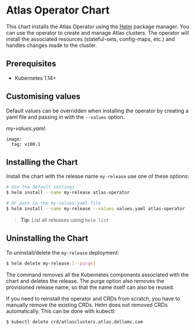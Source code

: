 # Atlas Operator Chart

This chart installs the Atlas Operator using the [Helm](https://helm.sh) package manager.
You can use the operator to create and manage Atlas clusters. The operator will install
the associated resources (stateful-sets, config-maps, etc.) and handles changes made to
the cluster.

## Prerequisites

- Kubernetes 1.14+


## Customising values

Default values can be overridden when installing the operator by creating a yaml file and
passing in with the `--values` option.

_my-values.yaml:_
```
image:
  tag: v100.1
```

## Installing the Chart

Install the chart with the release name `my-release` use one of these options:
```bash
# Use the default settings
$ helm install --name my-release atlas-operator

# Or pass in the my-values.yaml file
$ helm install --name my-release --values values.yaml atlas-operator

```
> **Tip**: List all releases using `helm list`

## Uninstalling the Chart

To uninstall/delete the `my-release` deployment:

```bash
$ helm delete my-release [--purge]
```

The command removes all the Kubernetes components associated with the chart and deletes
the release. The purge option also removes the provisioned release name, so that the
name itself can also be reused.

If you need to reinstall the operator and CRDs from scratch, you have to manually
remove the existing CRDs. Helm does not removed CRDs automatically. This can be done
with kubectl:

```bash
$ kubectl delete crd/atlasclusters.atlas.dellemc.com
```
